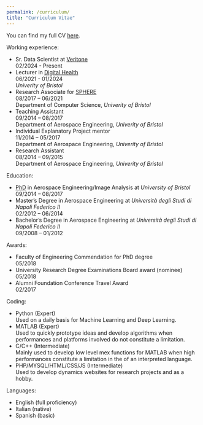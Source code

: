 ```yaml
---
permalink: /curriculum/
title: "Curriculum Vitae"
---
```


You can find my full CV [here](/assets/documents/curriculum.pdf).

Working experience:
* Sr. Data Scientist at [Veritone](https://www.veritone.com/)<br/>
  02/2024 - Present
* Lecturer in [Digital Health](https://www.bristol.ac.uk/engineering/research/digital-health/)<br/>
  06/2021 - 01/2024<br/>
  _Univerity of Bristol_
* Research Associate for [SPHERE](https://www.irc-sphere.ac.uk/)<br/>
  08/2017 – 06/2021 <br/>
  Department of Computer Science, _Univerity of Bristol_
* Teaching Assistant <br/>
  09/2014 – 08/2017 <br/>
  Department of Aerospace Engineering, _Univerity of Bristol_
* Individual Explanatory Project mentor <br/>
  11/2014 – 05/2017 <br/>
  Department of Aerospace Engineering, _Univerity of Bristol_
* Research Assistant <br/>
  08/2014 – 09/2015 <br/>
  Department of Aerospace Engineering, _Univerity of Bristol_


Education:
* [PhD](/research/#phd-piv) in Aerospace Engineering/Image Analysis at _University of Bristol_ <br/>
  09/2014 – 08/2017
* Master’s Degree in Aerospace Engineering at _Università degli Studi di Napoli Federico II_ <br/>
  02/2012 – 06/2014
* Bachelor’s Degree in Aerospace Engineering at _Università degli Studi di Napoli Federico II_ <br/>
  09/2008 – 01/2012


Awards:
* Faculty of Engineering Commendation for PhD degree <br/>
  05/2018
* University Research Degree Examinations Board award (nominee) <br/>
  05/2018
* Alumni Foundation Conference Travel Award <br/>
  02/2017


Coding:
* Python (Expert) <br/> 
  Used on a daily basis for Machine Learning and Deep Learning.
* MATLAB (Expert) <br/>
  Used to quickly prototype ideas and develop algorithms when performances and platforms involved do not constitute a limitation.
* C/C++ (Intermediate) <br/>
  Mainly used to develop low level mex functions for MATLAB when high performances constitute a limitation in the of an interpreted language.
* PHP/MYSQL/HTML/CSS/JS (Intermediate) <br/>
  Used to develop dynamics websites for research projects and as a hobby.


Languages:
* English (full proficiency)
* Italian (native)
* Spanish (basic)